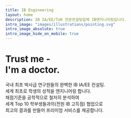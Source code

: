 ```yaml
---
title: IB Engineering
layout: home
description: IB IA/EE/ToK 전문컨설팅업체 IB엔지니어링입니다.
intro_image: "images/illustrations/pointing.svg"
intro_image_absolute: true
intro_image_hide_on_mobile: true
---
```


# Trust me - <br/> I'm a doctor.

국내 최초 박사급 연구원들의 완벽한 IB IA/EE 컨설팅. <br> 세계 최초로 학생의 성적을 엔지니어링 합니다. <br> 채점기준을 공학적으로 철저히 분석하여 <br> 세계 Top 10 학부생들과의(전원 IB 고득점) 협업으로 <br> 최고의 결과를 만들어 프리미엄 서비스를 제공합니다.
